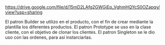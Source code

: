 https://drive.google.com/file/d/15mD2LAfg2GWGjEp_VghmHQYcS0OZapqy/view?usp=sharing

El patron Builder se utilizo en el producto, con el fin de crear mediante la plantilla los diferentes productos.
El patron Prototype se uso en la clase cliente, con el objetivo de clonar los clientes.
El patron Singleton se le dio uso con las ordenes, para así instarciarlas.
